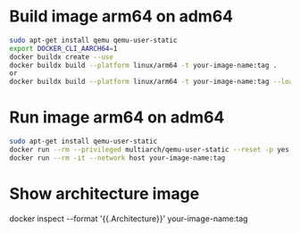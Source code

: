 # Build image arm64 on adm64
```bash
sudo apt-get install qemu qemu-user-static
export DOCKER_CLI_AARCH64=1
docker buildx create --use
docker buildx build --platform linux/arm64 -t your-image-name:tag .
or 
docker buildx build --platform linux/arm64 -t your-image-name:tag --load .
```


# Run image arm64 on adm64 
```bash
sudo apt-get install qemu-user-static
docker run --rm --privileged multiarch/qemu-user-static --reset -p yes
docker run --rm -it --network host your-image-name:tag
```
# Show architecture image
docker inspect --format '{{.Architecture}}' your-image-name:tag
